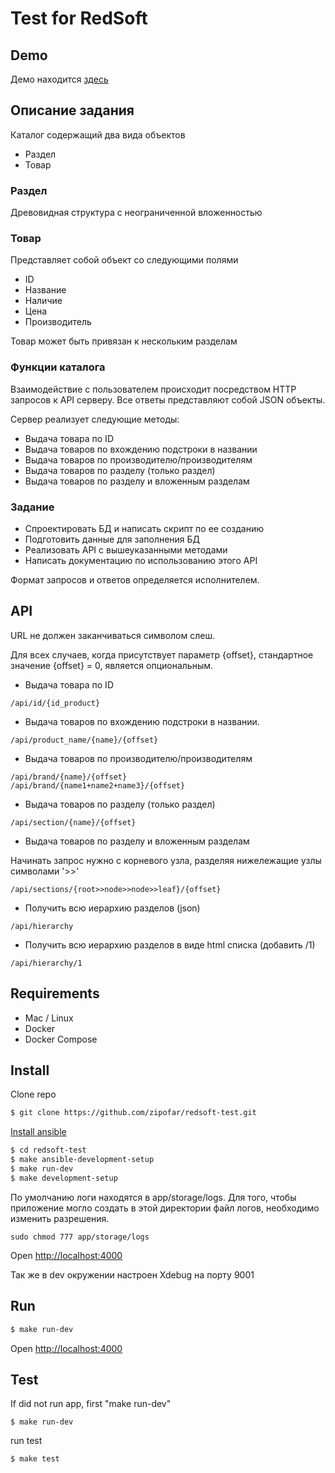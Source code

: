 # Test for RedSoft

## Demo

Демо находится [здесь](redsoft.zipofar.ru) 

## Описание задания

Каталог содержащий два вида объектов
* Раздел
* Товар

### Раздел
Древовидная структура с неограниченной вложенностью

### Товар
Представляет собой объект со следующими полями
* ID
* Название
* Наличие
* Цена
* Производитель

Товар может быть привязан к нескольким разделам
 
### Функции каталога
Взаимодействие с пользователем происходит посредством HTTP запросов к API серверу. Все ответы представляют собой JSON объекты.

Сервер реализует следующие методы:
* Выдача товара по ID
* Выдача товаров по вхождению подстроки в названии
* Выдача товаров по производителю/производителям
* Выдача товаров по разделу (только раздел)
* Выдача товаров по разделу и вложенным разделам
  
###  Задание
* Спроектировать БД и написать скрипт по ее созданию
* Подготовить данные для заполнения БД
* Реализовать API с вышеуказанными методами
* Написать документацию по использованию этого API

Формат запросов и ответов определяется исполнителем.

## API

URL не должен заканчиваться символом слеш.

Для всех случаев, когда присутствует параметр {offset}, стандартное значение {offset} = 0, является опциональным.

* Выдача товара по ID
```
/api/id/{id_product}
```

* Выдача товаров по вхождению подстроки в названии.
```
/api/product_name/{name}/{offset}
```

* Выдача товаров по производителю/производителям
```
/api/brand/{name}/{offset}
/api/brand/{name1+name2+name3}/{offset}
```

* Выдача товаров по разделу (только раздел)
```
/api/section/{name}/{offset}
```

* Выдача товаров по разделу и вложенным разделам

Начинать запрос нужно с корневого узла, разделяя нижележащие узлы символами '>>'

```
/api/sections/{root>>node>>node>>leaf}/{offset}
```

* Получить всю иерархию разделов (json)

```
/api/hierarchy
```

* Получить всю иерархию разделов в виде html списка (добавить /1)

```
/api/hierarchy/1
```

## Requirements

* Mac / Linux
* Docker
* Docker Compose

## Install

Clone repo

```bash
$ git clone https://github.com/zipofar/redsoft-test.git
```
[Install ansible](http://docs.ansible.com/ansible/latest/intro_installation.html)

```bash
$ cd redsoft-test
$ make ansible-development-setup
$ make run-dev
$ make development-setup
```

По умолчанию логи находятся в app/storage/logs. Для того, чтобы приложение могло создать в этой директории файл логов, необходимо изменить разрешения.
```
sudo chmod 777 app/storage/logs
```

Open <http://localhost:4000>

Так же в dev окружении настроен Xdebug на порту 9001
## Run

```bash
$ make run-dev
```

Open <http://localhost:4000>

## Test
If did not run app, first "make run-dev"
```
$ make run-dev
```
run test
```bash
$ make test
```
